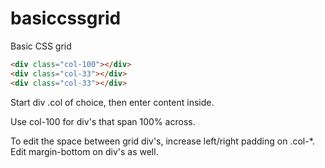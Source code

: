 basiccssgrid
============

Basic CSS grid

```HTML
<div class="col-100"></div>
<div class="col-33"></div>
<div class="col-33"></div>
```

Start div .col of choice, then enter content inside.

Use col-100 for div's that span 100% across.

To edit the space between grid div's, increase left/right padding on .col-*. Edit margin-bottom on div's as well.
